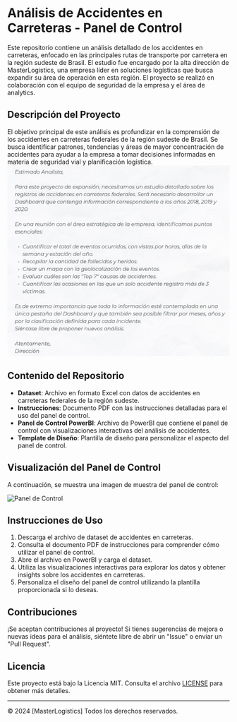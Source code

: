 # Análisis de Accidentes en Carreteras - Panel de Control

Este repositorio contiene un análisis detallado de los accidentes en carreteras, enfocado en las principales rutas de transporte por carretera en la región sudeste de Brasil. El estudio fue encargado por la alta dirección de MasterLogistics, una empresa líder en soluciones logísticas que busca expandir su área de operación en esta región. El proyecto se realizó en colaboración con el equipo de seguridad de la empresa y el área de analytics.

## Descripción del Proyecto

El objetivo principal de este análisis es profundizar en la comprensión de los accidentes en carreteras federales de la región sudeste de Brasil. Se busca identificar patrones, tendencias y áreas de mayor concentración de accidentes para ayudar a la empresa a tomar decisiones informadas en materia de seguridad vial y planificación logística.
<img src="https://github.com/MCCoronel/Dashboard-Seguimiento-de-accidentes-en-carreteras-federales---Data-Analytics/blob/main/mail%20.jpg?raw=true" alt="Imagen de muestra del panel de control">

## Contenido del Repositorio

- **Dataset**: Archivo en formato Excel con datos de accidentes en carreteras federales de la región sudeste.
- **Instrucciones**: Documento PDF con las instrucciones detalladas para el uso del panel de control.
- **Panel de Control PowerBI**: Archivo de PowerBI que contiene el panel de control con visualizaciones interactivas del análisis de accidentes.
- **Template de Diseño**: Plantilla de diseño para personalizar el aspecto del panel de control.

## Visualización del Panel de Control

A continuación, se muestra una imagen de muestra del panel de control:

![Panel de Control]([ruta/a/imagen.jpg](https://github.com/MCCoronel/Dashboard-Seguimiento-de-accidentes-en-carreteras-federales---Data-Analytics/blob/main/dashboard%20-%20accidentes.jpg?raw=true))

## Instrucciones de Uso

1. Descarga el archivo de dataset de accidentes en carreteras.
2. Consulta el documento PDF de instrucciones para comprender cómo utilizar el panel de control.
3. Abre el archivo en PowerBI y carga el dataset.
4. Utiliza las visualizaciones interactivas para explorar los datos y obtener insights sobre los accidentes en carreteras.
5. Personaliza el diseño del panel de control utilizando la plantilla proporcionada si lo deseas.

## Contribuciones

¡Se aceptan contribuciones al proyecto! Si tienes sugerencias de mejora o nuevas ideas para el análisis, siéntete libre de abrir un "Issue" o enviar un "Pull Request".

## Licencia

Este proyecto está bajo la Licencia MIT. Consulta el archivo [LICENSE](LICENSE) para obtener más detalles.

---

© 2024 [MasterLogistics] Todos los derechos reservados.
